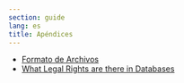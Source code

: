 ```yaml
---
section: guide
lang: es
title: Apéndices
---
```


-   [Formato de Archivos](file-formats.html)
-   [What Legal Rights are there in Databases](what-legal-ip-rights-are-there-in-databases.html)